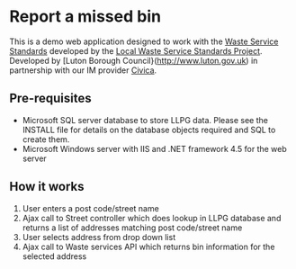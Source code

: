 # Report a missed bin

This is a demo web application designed to work with the [Waste Service Standards](http://communitiesuk.github.io/waste-service-standards/) 
developed by the [Local Waste Service Standards Project](http://www.localdigitalcoalition.uk/product/local-waste-service-standards-project/). Developed by [Luton Borough Council}(http://www.luton.gov.uk) in partnership with our IM provider [Civica](https://www.civica.co.uk/).

## Pre-requisites

* Microsoft SQL server database to store LLPG data. Please see the INSTALL file for details on the database objects required and SQL to create them.
* Microsoft Windows server with IIS and .NET framework 4.5 for the web server

## How it works

1. User enters a post code/street name
2. Ajax call to Street controller which does lookup in LLPG database and returns a list of addresses matching post code/street name
3. User selects address from drop down list
4. Ajax call to Waste services API which returns bin information for the selected address
